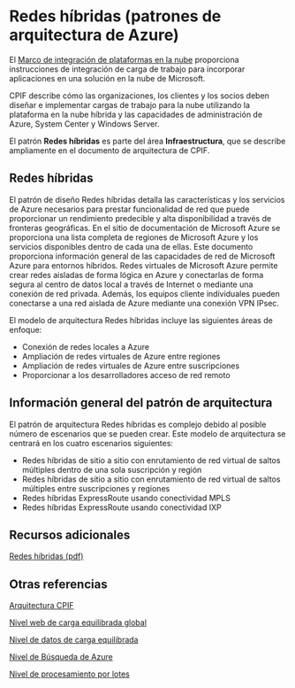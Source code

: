 <properties 
   pageTitle="Redes híbridas (patrones de arquitectura de Azure)" 
   description="El patrón Redes híbridas es parte del área Infraestructura, que se describe ampliamente en el documento de arquitectura de CPIF." 
   services="" 
   documentationCenter="" 
   authors="arynes" 
   manager="fredhar" 
   editor=""/>

<tags
   ms.service="multiple"
   ms.devlang="multiple"
   ms.topic="article"
   ms.tgt_pltfrm="na"
   ms.workload="multiple" 
   ms.date="03/25/2015"
   ms.author="arynes"/>

# Redes híbridas (patrones de arquitectura de Azure)

El [Marco de integración de plataformas en la nube](azure-architectures-cpif-overview.md) proporciona instrucciones de integración de carga de trabajo para incorporar aplicaciones en una solución en la nube de Microsoft.

CPIF describe cómo las organizaciones, los clientes y los socios deben diseñar e implementar cargas de trabajo para la nube utilizando la plataforma en la nube híbrida y las capacidades de administración de Azure, System Center y Windows Server.

El patrón **Redes híbridas** es parte del área **Infraestructura**, que se describe ampliamente en el documento de arquitectura de CPIF.

##  Redes híbridas

El patrón de diseño Redes híbridas detalla las características y los servicios de Azure necesarios para prestar funcionalidad de red que puede proporcionar un rendimiento predecible y alta disponibilidad a través de fronteras geográficas. En el sitio de documentación de Microsoft Azure se proporciona una lista completa de regiones de Microsoft Azure y los servicios disponibles dentro de cada una de ellas. Este documento proporciona información general de las capacidades de red de Microsoft Azure para entornos híbridos. Redes virtuales de Microsoft Azure permite crear redes aisladas de forma lógica en Azure y conectarlas de forma segura al centro de datos local a través de Internet o mediante una conexión de red privada. Además, los equipos cliente individuales pueden conectarse a una red aislada de Azure mediante una conexión VPN IPsec.

El modelo de arquitectura Redes híbridas incluye las siguientes áreas de enfoque:

- Conexión de redes locales a Azure 
- Ampliación de redes virtuales de Azure entre regiones 
- Ampliación de redes virtuales de Azure entre suscripciones 
- Proporcionar a los desarrolladores acceso de red remoto 

## Información general del patrón de arquitectura 

El patrón de arquitectura Redes híbridas es complejo debido al posible número de escenarios que se pueden crear. Este modelo de arquitectura se centrará en los cuatro escenarios siguientes:

- Redes híbridas de sitio a sitio con enrutamiento de red virtual de saltos múltiples dentro de una sola suscripción y región 
- Redes híbridas de sitio a sitio con enrutamiento de red virtual de saltos múltiples entre suscripciones y regiones 
- Redes híbridas ExpressRoute usando conectividad MPLS 
- Redes híbridas ExpressRoute usando conectividad IXP 

##  Recursos adicionales
[Redes híbridas (pdf)](https://gallery.technet.microsoft.com/Cloud-Platform-Integration-5e401f38)

## Otras referencias
[Arquitectura CPIF](https://gallery.technet.microsoft.com/Cloud-Platform-Integration-bd1e434a)

[Nivel web de carga equilibrada global](https://gallery.technet.microsoft.com/Cloud-Platform-Integration-2c3c663a)

[Nivel de datos de carga equilibrada](https://gallery.technet.microsoft.com/Cloud-Platform-Integration-dfb09e41)

[Nivel de Búsqueda de Azure](https://gallery.technet.microsoft.com/Cloud-Platform-Integration-e581d65d)

[Nivel de procesamiento por lotes](https://gallery.technet.microsoft.com/Cloud-Platform-Integration-0bc3f8b1)

<!---HONumber=Oct15_HO4-->